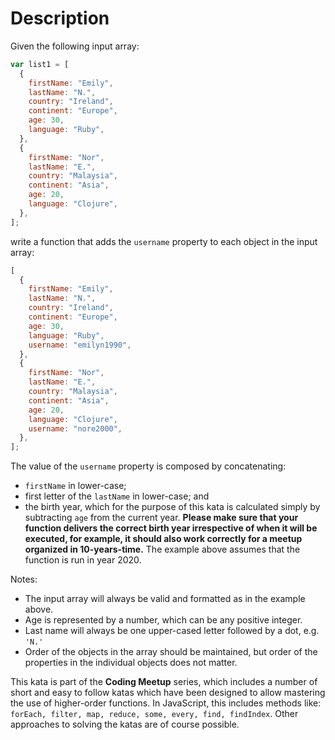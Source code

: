 # Description

Given the following input array:

```javascript
var list1 = [
  {
    firstName: "Emily",
    lastName: "N.",
    country: "Ireland",
    continent: "Europe",
    age: 30,
    language: "Ruby",
  },
  {
    firstName: "Nor",
    lastName: "E.",
    country: "Malaysia",
    continent: "Asia",
    age: 20,
    language: "Clojure",
  },
];
```

write a function that adds the `username` property to each object in the input array:

```javascript
[
  {
    firstName: "Emily",
    lastName: "N.",
    country: "Ireland",
    continent: "Europe",
    age: 30,
    language: "Ruby",
    username: "emilyn1990",
  },
  {
    firstName: "Nor",
    lastName: "E.",
    country: "Malaysia",
    continent: "Asia",
    age: 20,
    language: "Clojure",
    username: "nore2000",
  },
];
```

The value of the `username` property is composed by concatenating:

- `firstName` in lower-case;
- first letter of the `lastName` in lower-case; and
- the birth year, which for the purpose of this kata is calculated simply by subtracting `age` from the current year. **Please make sure that your function delivers the correct birth year irrespective of when it will be executed, for example, it should also work correctly for a meetup organized in 10-years-time.** The example above assumes that the function is run in year 2020.

Notes:

- The input array will always be valid and formatted as in the example above.
- Age is represented by a number, which can be any positive integer.
- Last name will always be one upper-cased letter followed by a dot, e.g. `'N.'`
- Order of the objects in the array should be maintained, but order of the properties in the individual objects does not matter.

This kata is part of the **Coding Meetup** series, which includes a number of short and easy to follow katas which have been designed to allow mastering the use of higher-order functions. In JavaScript, this includes methods like: `forEach, filter, map, reduce, some, every, find, findIndex`. Other approaches to solving the katas are of course possible.
